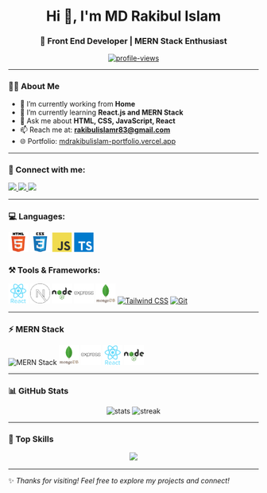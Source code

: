 <h1 align="center">Hi 👋, I'm MD Rakibul Islam</h1>
<h3 align="center">🚀 Front End Developer | MERN Stack Enthusiast</h3>

<p align="center">
  <a href="https://github.com/Rakibul-Islam-R" target="_blank">
    <img src="https://komarev.com/ghpvc/?username=Rakibul-Islam-R&label=Profile%20views&color=0e75b6&style=flat" alt="profile-views"/>
  </a>
</p>

---

### 🧑‍💻 About Me
- 🔭 I’m currently working from **Home**
- 🌱 I’m currently learning **React.js and MERN Stack**
- 💬 Ask me about **HTML, CSS, JavaScript, React**
- 📫 Reach me at: **rakibulislamr83@gmail.com**
- 🌐 Portfolio: [mdrakibulislam-portfolio.vercel.app](https://mdrakibulislam-portfolio.vercel.app)

---

### 💼 Connect with me:
<p align="left">
  <a href="https://www.linkedin.com/in/rakibul-islam-36582620b/" target="_blank">
    <img src="https://img.shields.io/badge/LinkedIn-%230077B5?style=for-the-badge&logo=linkedin&logoColor=white"/>
  </a>
  <a href="https://www.facebook.com/rakib698" target="_blank">
    <img src="https://img.shields.io/badge/Facebook-1877F2?style=for-the-badge&logo=facebook&logoColor=white"/>
  </a>
  <a href="https://www.instagram.com/mr__rakib_/" target="_blank">
    <img src="https://img.shields.io/badge/Instagram-%23E4405F?style=for-the-badge&logo=instagram&logoColor=white"/>
  </a>
</p>

---

### 💻 Languages:
<p align="left">
  <a href="https://www.w3.org/html/" target="_blank"><img src="https://raw.githubusercontent.com/devicons/devicon/master/icons/html5/html5-original-wordmark.svg" alt="HTML" width="40" height="40"/></a>
  <a href="https://www.w3schools.com/css/" target="_blank"><img src="https://raw.githubusercontent.com/devicons/devicon/master/icons/css3/css3-original-wordmark.svg" alt="CSS" width="40" height="40"/></a>
  <a href="https://developer.mozilla.org/en-US/docs/Web/JavaScript" target="_blank"><img src="https://raw.githubusercontent.com/devicons/devicon/master/icons/javascript/javascript-original.svg" alt="JavaScript" width="40" height="40"/></a>
  <a href="https://www.typescriptlang.org/" target="_blank"><img src="https://raw.githubusercontent.com/devicons/devicon/master/icons/typescript/typescript-original.svg" alt="TypeScript" width="40" height="40"/></a>
</p>

### ⚒️ Tools & Frameworks:
<p align="left">
  <a href="https://reactjs.org/" target="_blank"><img src="https://raw.githubusercontent.com/devicons/devicon/master/icons/react/react-original-wordmark.svg" alt="ReactJS" width="40" height="40"/></a>
  <a href="https://nextjs.org/" target="_blank"><img src="https://raw.githubusercontent.com/devicons/devicon/master/icons/nextjs/nextjs-line.svg" alt="Next.js" width="40" height="40"/></a>
  <a href="https://nodejs.org/" target="_blank"><img src="https://raw.githubusercontent.com/devicons/devicon/master/icons/nodejs/nodejs-original-wordmark.svg" alt="Node.js" width="40" height="40"/></a>
  <a href="https://expressjs.com/" target="_blank"><img src="https://raw.githubusercontent.com/devicons/devicon/master/icons/express/express-original-wordmark.svg" alt="Express.js" width="40" height="40"/></a>
  <a href="https://www.mongodb.com/" target="_blank"><img src="https://raw.githubusercontent.com/devicons/devicon/master/icons/mongodb/mongodb-original-wordmark.svg" alt="MongoDB" width="40" height="40"/></a>
  <a href="https://tailwindcss.com/" target="_blank"><img src="https://www.vectorlogo.zone/logos/tailwindcss/tailwindcss-icon.svg" alt="Tailwind CSS" width="40" height="40"/></a>
  <a href="https://git-scm.com/" target="_blank"><img src="https://www.vectorlogo.zone/logos/git-scm/git-scm-icon.svg" alt="Git" width="40" height="40"/></a>
</p>

---

### ⚡ MERN Stack
<p>
  <img src="https://cdn.iconscout.com/icon/premium/png-256-thumb/mern-stack-5363121-4488910.png" width="50" alt="MERN Stack"/>
  <a href="https://www.mongodb.com/" target="_blank"><img src="https://raw.githubusercontent.com/devicons/devicon/master/icons/mongodb/mongodb-original-wordmark.svg" width="40" height="40"/></a>
  <a href="https://expressjs.com/" target="_blank"><img src="https://raw.githubusercontent.com/devicons/devicon/master/icons/express/express-original-wordmark.svg" width="40" height="40"/></a>
  <a href="https://reactjs.org/" target="_blank"><img src="https://raw.githubusercontent.com/devicons/devicon/master/icons/react/react-original-wordmark.svg" width="40" height="40"/></a>
  <a href="https://nodejs.org/" target="_blank"><img src="https://raw.githubusercontent.com/devicons/devicon/master/icons/nodejs/nodejs-original-wordmark.svg" width="40" height="40"/></a>
</p>

---

### 📊 GitHub Stats
<p align="center">
  <img src="https://github-readme-stats.vercel.app/api?username=Rakibul-Islam-R&show_icons=true&theme=radical" alt="stats"/>
  <img src="https://github-readme-streak-stats.herokuapp.com/?user=Rakibul-Islam-R&theme=radical" alt="streak"/>
</p>

---

### 🧠 Top Skills
<p align="center">
  <img src="https://skillicons.dev/icons?i=html,css,js,ts,react,nextjs,nodejs,express,mongodb,tailwind,git" />
</p>

---

✨ _Thanks for visiting! Feel free to explore my projects and connect!_
